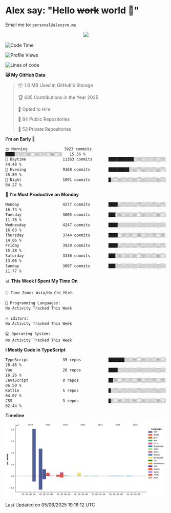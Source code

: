 # Alex say: "Hello ~~work~~ world 🐾"
Email me to: `personal@alexzvn.me`


<p align=center>
  <a href="https://skillicons.dev">
    <img src="https://skillicons.dev/icons?i=ts,js,php,nodejs,bun,vue,nuxt,react,svelte,tauri,laravel,rust,mongodb,docker,electron,redis,rabbitmq,tailwind,git,cloudflare,elysia,mysql,nginx,rollupjs,sentry,ubuntu,yarn,html,css,vite" />
  </a>
</p>

<!--START_SECTION:waka-->
![Code Time](http://img.shields.io/badge/Code%20Time-1%2C066%20hrs%2055%20mins-blue)

![Profile Views](http://img.shields.io/badge/Profile%20Views-0-blue)

![Lines of code](https://img.shields.io/badge/From%20Hello%20World%20I%27ve%20Written-40.8%20million%20lines%20of%20code-blue)

**🐱 My GitHub Data** 

> 📦 1.6 MB Used in GitHub's Storage 
 > 
> 🏆 635 Contributions in the Year 2025
 > 
> 💼 Opted to Hire
 > 
> 📜 84 Public Repositories 
 > 
> 🔑 53 Private Repositories 
 > 
**I'm an Early 🐤** 

```text
🌞 Morning                3923 commits        ████░░░░░░░░░░░░░░░░░░░░░   15.36 % 
🌆 Daytime                11363 commits       ███████████░░░░░░░░░░░░░░   44.48 % 
🌃 Evening                9168 commits        █████████░░░░░░░░░░░░░░░░   35.89 % 
🌙 Night                  1091 commits        █░░░░░░░░░░░░░░░░░░░░░░░░   04.27 % 
```
📅 **I'm Most Productive on Monday** 

```text
Monday                   4277 commits        ████░░░░░░░░░░░░░░░░░░░░░   16.74 % 
Tuesday                  3005 commits        ███░░░░░░░░░░░░░░░░░░░░░░   11.76 % 
Wednesday                4247 commits        ████░░░░░░░░░░░░░░░░░░░░░   16.63 % 
Thursday                 3744 commits        ████░░░░░░░░░░░░░░░░░░░░░   14.66 % 
Friday                   3929 commits        ████░░░░░░░░░░░░░░░░░░░░░   15.38 % 
Saturday                 3336 commits        ███░░░░░░░░░░░░░░░░░░░░░░   13.06 % 
Sunday                   3007 commits        ███░░░░░░░░░░░░░░░░░░░░░░   11.77 % 
```


📊 **This Week I Spent My Time On** 

```text
🕑︎ Time Zone: Asia/Ho_Chi_Minh

💬 Programming Languages: 
No Activity Tracked This Week

🔥 Editors: 
No Activity Tracked This Week

💻 Operating System: 
No Activity Tracked This Week
```

**I Mostly Code in TypeScript** 

```text
TypeScript               35 repos            ███████░░░░░░░░░░░░░░░░░░   28.46 % 
Vue                      20 repos            ████░░░░░░░░░░░░░░░░░░░░░   16.26 % 
JavaScript               8 repos             ██░░░░░░░░░░░░░░░░░░░░░░░   06.50 % 
Kotlin                   5 repos             █░░░░░░░░░░░░░░░░░░░░░░░░   04.07 % 
CSS                      3 repos             █░░░░░░░░░░░░░░░░░░░░░░░░   02.44 % 
```



**Timeline**

![Lines of Code chart](https://raw.githubusercontent.com/alexzvn/alexzvn/main/assets/bar_graph.png)


 Last Updated on 05/06/2025 19:16:12 UTC
<!--END_SECTION:waka-->
